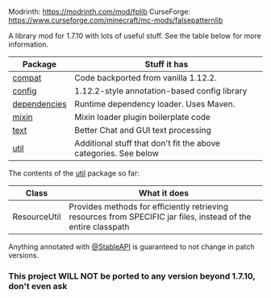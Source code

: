 Modrinth: https://modrinth.com/mod/fplib
CurseForge: https://www.curseforge.com/minecraft/mc-mods/falsepatternlib

A library mod for 1.7.10 with lots of useful stuff. See the table below for more information.

| Package                                                         | Stuff it has                                                    |
|-----------------------------------------------------------------|-----------------------------------------------------------------|
| [compat](src/main/java/com/falsepattern/lib/compat)             | Code backported from vanilla 1.12.2.                            |
| [config](src/main/java/com/falsepattern/lib/config)             | 1.12.2-style annotation-based config library                    |
| [dependencies](src/main/java/com/falsepattern/lib/dependencies) | Runtime dependency loader. Uses Maven.                          |
| [mixin](src/main/java/com/falsepattern/lib/mixin)               | Mixin loader plugin boilerplate code                            |
| [text](src/main/java/com/falsepattern/lib/text)                 | Better Chat and GUI text processing                             |
| [util](src/main/java/com/falsepattern/lib/util)                 | Additional stuff that don't fit the above categories. See below |

The contents of the [util](src/main/java/com/falsepattern/lib/util) package so far:

| Class        | What it does                                                                                                   |
|--------------|----------------------------------------------------------------------------------------------------------------|
| ResourceUtil | Provides methods for efficiently retrieving resources from SPECIFIC jar files, instead of the entire classpath |


Anything annotated with [@StableAPI](src/main/java/com/falsepattern/lib/StableAPI.java) is guaranteed to not change in patch versions.

### This project WILL NOT be ported to any version beyond 1.7.10, don't even ask
